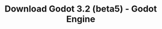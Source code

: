 ---
# Generated by /tools/generators/src/download_archive_generator !!! do not edit by hand !!!
title: 'Download Godot 3.2 (beta5) - Godot Engine'
type: 'download/archive'
name: '3.2'
flavor: 'beta5'
release_date: '2020-01-03T03:00:00-00:00'
release_notes: 'article/dev-snapshot-godot-3-2-beta-5/'
primaryPlatforms:
  - 'android.apk'
  - 'linux.64'
  - 'macos.universal'
  - 'windows.64'
  - 'linux_server.headless.64'
  - 'web'
  - 'templates'
links:
  android.apk:
    name: 'android.apk'
    title: 'Android'
    caption: 'Universal APK (ARM64 + ARMv7 + x86_64 + x86)'
    tags:
      - 'APK download'
      - 'ARM64/v7'
      - 'x86 (64 & 32 bit)'
    hosts:
      github_builds:
        regular: 'https://github.com/godotengine/godot-builds/releases/download/3.2-beta5/Godot_v3.2-beta5_android_editor.apk'
        mono: '#'
      github:
        regular: 'https://github.com/godotengine/godot/releases/download/3.2-beta5/Godot_v3.2-beta5_android_editor.apk'
        mono: '#'
  linux.64:
    name: 'linux.64'
    title: 'Linux'
    caption: 'Standard (x86_64)'
    tags:
      - '64 bit'
    hosts:
      github_builds:
        regular: 'https://github.com/godotengine/godot-builds/releases/download/3.2-beta5/Godot_v3.2-beta5_x11.64.zip'
        mono: 'https://github.com/godotengine/godot-builds/releases/download/3.2-beta5/Godot_v3.2-beta5_mono_x11_64.zip'
      github:
        regular: 'https://github.com/godotengine/godot/releases/download/3.2-beta5/Godot_v3.2-beta5_x11.64.zip'
        mono: 'https://github.com/godotengine/godot/releases/download/3.2-beta5/Godot_v3.2-beta5_mono_x11_64.zip'
  macos.universal:
    name: 'macos.universal'
    title: 'macOS'
    caption: 'Universal (x86_64 + Apple Silicon)'
    tags:
      - 'Intel/Apple Silicon'
      - '64 bit'
    hosts:
      github_builds:
        regular: 'https://github.com/godotengine/godot-builds/releases/download/3.2-beta5/Godot_v3.2-beta5_osx.universal.zip'
        mono: 'https://github.com/godotengine/godot-builds/releases/download/3.2-beta5/Godot_v3.2-beta5_mono_osx.universal.zip'
      github:
        regular: 'https://github.com/godotengine/godot/releases/download/3.2-beta5/Godot_v3.2-beta5_osx.universal.zip'
        mono: 'https://github.com/godotengine/godot/releases/download/3.2-beta5/Godot_v3.2-beta5_mono_osx.universal.zip'
  windows.64:
    name: 'windows.64'
    title: 'Windows'
    caption: 'Standard (x86_64)'
    tags:
      - '64 bit'
    hosts:
      github_builds:
        regular: 'https://github.com/godotengine/godot-builds/releases/download/3.2-beta5/Godot_v3.2-beta5_win64.exe.zip'
        mono: 'https://github.com/godotengine/godot-builds/releases/download/3.2-beta5/Godot_v3.2-beta5_mono_win64.zip'
      github:
        regular: 'https://github.com/godotengine/godot/releases/download/3.2-beta5/Godot_v3.2-beta5_win64.exe.zip'
        mono: 'https://github.com/godotengine/godot/releases/download/3.2-beta5/Godot_v3.2-beta5_mono_win64.zip'
  linux_server.headless.64:
    name: 'linux_server.headless.64'
    title: 'Linux Server'
    caption: 'Headless (x86_64)'
    tags:
      - '64 bit'
      - 'Headless'
    hosts:
      github_builds:
        regular: 'https://github.com/godotengine/godot-builds/releases/download/3.2-beta5/Godot_v3.2-beta5_linux_headless.64.zip'
        mono: 'https://github.com/godotengine/godot-builds/releases/download/3.2-beta5/Godot_v3.2-beta5_mono_linux_headless_64.zip'
      github:
        regular: 'https://github.com/godotengine/godot/releases/download/3.2-beta5/Godot_v3.2-beta5_linux_headless.64.zip'
        mono: 'https://github.com/godotengine/godot/releases/download/3.2-beta5/Godot_v3.2-beta5_mono_linux_headless_64.zip'
  web:
    name: 'web'
    title: 'Web editor'
    caption: ''
    tags:
      - 'Self-hosted'
      - 'Cross-platform'
    hosts:
      github_builds:
        regular: 'https://github.com/godotengine/godot-builds/releases/download/3.2-beta5/Godot_v3.2-beta5_web_editor.zip'
        mono: '#'
      github:
        regular: 'https://github.com/godotengine/godot/releases/download/3.2-beta5/Godot_v3.2-beta5_web_editor.zip'
        mono: '#'
  linux.32:
    name: 'linux.32'
    title: 'Linux'
    caption: 'Standard (x86)'
    tags:
      - '32 bit'
    hosts:
      github_builds:
        regular: 'https://github.com/godotengine/godot-builds/releases/download/3.2-beta5/Godot_v3.2-beta5_x11.32.zip'
        mono: 'https://github.com/godotengine/godot-builds/releases/download/3.2-beta5/Godot_v3.2-beta5_mono_x11_32.zip'
      github:
        regular: 'https://github.com/godotengine/godot/releases/download/3.2-beta5/Godot_v3.2-beta5_x11.32.zip'
        mono: 'https://github.com/godotengine/godot/releases/download/3.2-beta5/Godot_v3.2-beta5_mono_x11_32.zip'
  windows.32:
    name: 'windows.32'
    title: 'Windows'
    caption: 'Standard (x86)'
    tags:
      - '32 bit'
    hosts:
      github_builds:
        regular: 'https://github.com/godotengine/godot-builds/releases/download/3.2-beta5/Godot_v3.2-beta5_win32.exe.zip'
        mono: 'https://github.com/godotengine/godot-builds/releases/download/3.2-beta5/Godot_v3.2-beta5_mono_win32.zip'
      github:
        regular: 'https://github.com/godotengine/godot/releases/download/3.2-beta5/Godot_v3.2-beta5_win32.exe.zip'
        mono: 'https://github.com/godotengine/godot/releases/download/3.2-beta5/Godot_v3.2-beta5_mono_win32.zip'
  linux_server.64:
    name: 'linux_server.64'
    title: 'Linux Server'
    caption: 'Standard (x86_64)'
    tags:
      - '64 bit'
    hosts:
      github_builds:
        regular: 'https://github.com/godotengine/godot-builds/releases/download/3.2-beta5/Godot_v3.2-beta5_linux_server.64.zip'
        mono: 'https://github.com/godotengine/godot-builds/releases/download/3.2-beta5/Godot_v3.2-beta5_mono_linux_server_64.zip'
      github:
        regular: 'https://github.com/godotengine/godot/releases/download/3.2-beta5/Godot_v3.2-beta5_linux_server.64.zip'
        mono: 'https://github.com/godotengine/godot/releases/download/3.2-beta5/Godot_v3.2-beta5_mono_linux_server_64.zip'
  aar_library:
    name: 'aar_library'
    title: 'AAR library'
    caption: ''
    tags:
      - 'Android plugins'
      - 'Java'
      - 'Kotlin'
    hosts:
      github_builds:
        regular: 'https://github.com/godotengine/godot-builds/releases/download/3.2-beta5/godot-lib.3.2.beta5.release.aar'
        mono: 'https://github.com/godotengine/godot-builds/releases/download/3.2-beta5/godot-lib.3.2.beta5.mono.release.aar'
      github:
        regular: 'https://github.com/godotengine/godot/releases/download/3.2-beta5/godot-lib.3.2.beta5.release.aar'
        mono: 'https://github.com/godotengine/godot/releases/download/3.2-beta5/godot-lib.3.2.beta5.mono.release.aar'
  templates:
    name: 'templates'
    title: 'Export templates'
    caption: ''
    tags:
      - 'Used to export your games to all supported platforms'
    hosts:
      github_builds:
        regular: 'https://github.com/godotengine/godot-builds/releases/download/3.2-beta5/Godot_v3.2-beta5_export_templates.tpz'
        mono: 'https://github.com/godotengine/godot-builds/releases/download/3.2-beta5/Godot_v3.2-beta5_mono_export_templates.tpz'
      github:
        regular: 'https://github.com/godotengine/godot/releases/download/3.2-beta5/Godot_v3.2-beta5_export_templates.tpz'
        mono: 'https://github.com/godotengine/godot/releases/download/3.2-beta5/Godot_v3.2-beta5_mono_export_templates.tpz'
---